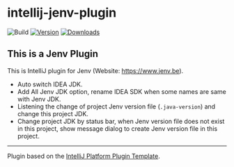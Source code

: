 # intellij-jenv-plugin

![Build](https://github.com/JokingAboutLife/intellij-jenv-plugin/workflows/Build/badge.svg)
[![Version](https://img.shields.io/jetbrains/plugin/v/PLUGIN_ID.svg)](https://plugins.jetbrains.com/plugin/PLUGIN_ID)
[![Downloads](https://img.shields.io/jetbrains/plugin/d/PLUGIN_ID.svg)](https://plugins.jetbrains.com/plugin/PLUGIN_ID)

<!-- Plugin description -->

## This is a Jenv Plugin
This is IntelliJ plugin for Jenv (Website: https://www.jenv.be).

- Auto switch IDEA JDK.
- Add All Jenv JDK option, rename IDEA SDK when some names are same with Jenv JDK.
- Listening the change of project Jenv version file (`.java-version`) and change this project JDK.
- Change project JDK by status bar, when Jenv version file does not exist in this project, show message dialog to create Jenv version file in this project.

<!-- Plugin description end -->

---
Plugin based on the [IntelliJ Platform Plugin Template][template].

[template]: https://github.com/JetBrains/intellij-platform-plugin-template
[docs:plugin-description]: https://plugins.jetbrains.com/docs/intellij/plugin-user-experience.html#plugin-description-and-presentation
[Jenv]: https://www.jenv.be
